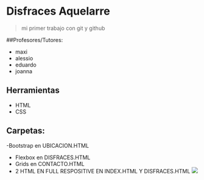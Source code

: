 # Disfraces Aquelarre
> mi primer trabajo con git y github

##Profesores/Tutores:
- maxi
- alessio
- eduardo
- joanna

## Herramientas
- HTML
- CSS

## Carpetas:
-Bootstrap en UBICACION.HTML
- Flexbox en DISFRACES.HTML
- Grids en CONTACTO.HTML
- 2 HTML EN FULL RESPOSITIVE EN INDEX.HTML Y DISFRACES.HTML
[![](https://www.clarin.com/img/2022/10/26/h8FPJtjtv_720x0__1.jpg)](http://https://www.clarin.com/img/2022/10/26/h8FPJtjtv_720x0__1.jpg)
